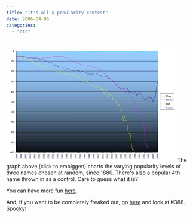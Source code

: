 ```yaml
---
title: "It's all a popularity contest"
date: 2006-04-06
categories: 
  - "etc"
---
```


[![](images/graph-small.JPG)](https://s3.amazonaws.com/cyberkrunk.com/images/articles/graph-large.JPG) The graph above (click to embiggen) charts the varying popularity levels of three names chosen at random, since 1880. There's also a popular 4th name thrown in as a control. Care to guess what it is?

You can have more fun [here](http://www.ssa.gov/OACT/babynames/).

And, if you want to be completely freaked out, go [here](http://www.ssa.gov/OACT/babynames/decades/names1970s.html) and look at #388. Spooky!
